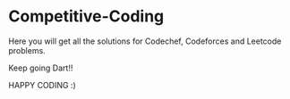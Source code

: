 # Competitive-Coding
   
  Here you will get all the solutions for 
  Codechef, Codeforces and Leetcode problems. 
  
  Keep going Dart!!
  
  HAPPY CODING :)
